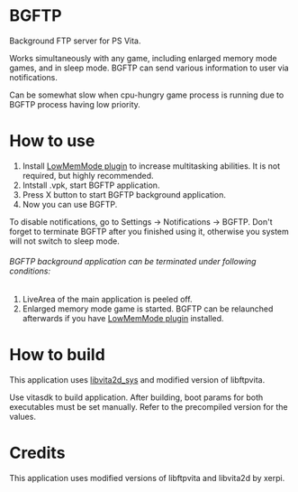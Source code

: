 # BGFTP
Background FTP server for PS Vita.

Works simultaneously with any game, including enlarged memory mode games, and in sleep mode. BGFTP can send various information to user via notifications.

Can be somewhat slow when cpu-hungry game process is running due to BGFTP process having low priority.

# How to use

1. Install [LowMemMode plugin](https://github.com/GrapheneCt/LowMemMode) to increase multitasking abilities. It is not required, but highly recommended.
2. Intstall .vpk, start BGFTP application.
3. Press X button to start BGFTP background application.
4. Now you can use BGFTP.

To disable notifications, go to Settings -> Notifications -> BGFTP.
Don't forget to terminate BGFTP after you finished using it, otherwise you system will not switch to sleep mode.

###### BGFTP background application can be terminated under following conditions:

1. LiveArea of the main application is peeled off.
2. Enlarged memory mode game is started. BGFTP can be relaunched afterwards if you have [LowMemMode plugin](https://github.com/GrapheneCt/LowMemMode) installed.

# How to build
This application uses [libvita2d_sys](https://github.com/GrapheneCt/libvita2d_sys) and modified version of libftpvita.

Use vitasdk to build application. After building, boot params for both executables must be set manually. Refer to the precompiled version for the values.

# Credits

This application uses modified versions of libftpvita and libvita2d by xerpi.
